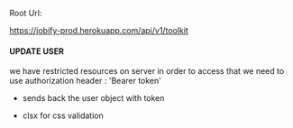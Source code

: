 Root Url:

https://jobify-prod.herokuapp.com/api/v1/toolkit

#### UPDATE USER
we have restricted resources on server in order to access that we need to use authorization header : 'Bearer token'
- sends back the user object with token

- clsx for css validation